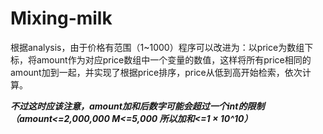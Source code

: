Mixing-milk
===========

根据analysis，由于价格有范围（1~1000）程序可以改进为：以price为数组下标，将amount作为对应price数组中一个变量的数值，这样将所有price相同的amount加到一起，并实现了根据price排序，price从低到高开始检索，依次计算。

***不过这时应该注意，amount加和后数字可能会超过一个int的限制（amount<=2,000,000 M<=5,000 所以加和<=1 × 10^10）***

